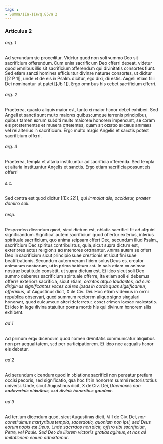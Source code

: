 ```yaml
---
tags : 
- Summa/IIa-IIæ/q.85/a.2
---
```


### Articulus 2

###### arg. 1
Ad secundum sic proceditur. Videtur quod non soli summo Deo sit sacrificium offerendum. Cum enim sacrificium Deo offerri debeat, videtur quod omnibus illis sit sacrificium offerendum qui divinitatis consortes fiunt. Sed etiam sancti homines efficiuntur divinae naturae consortes, ut dicitur [[2 P 1]], unde et de eis in Psalm. dicitur, ego dixi, dii estis. Angeli etiam filii Dei nominantur, ut patet [[Jb 1]]. Ergo omnibus his debet sacrificium offerri.

###### arg. 2
Praeterea, quanto aliquis maior est, tanto ei maior honor debet exhiberi. Sed Angeli et sancti sunt multo maiores quibuscumque terrenis principibus, quibus tamen eorum subditi multo maiorem honorem impendunt, se coram eis prosternentes et munera offerentes, quam sit oblatio alicuius animalis vel rei alterius in sacrificium. Ergo multo magis Angelis et sanctis potest sacrificium offerri.

###### arg. 3
Praeterea, templa et altaria instituuntur ad sacrificia offerenda. Sed templa et altaria instituuntur Angelis et sanctis. Ergo etiam sacrificia possunt eis offerri.

###### s.c.
Sed contra est quod dicitur [[Ex 22]], *qui immolat diis, occidetur, praeter domino soli*.

###### resp.
Respondeo dicendum quod, sicut dictum est, oblatio sacrificii fit ad aliquid significandum. Significat autem sacrificium quod offertur exterius, interius spirituale sacrificium, quo anima seipsam offert Deo, secundum illud Psalm., sacrificium Deo spiritus contribulatus, quia, sicut supra dictum est, exteriores actus religionis ad interiores ordinantur. Anima autem se offert Deo in sacrificium sicut principio suae creationis et sicut fini suae beatificationis. Secundum autem veram fidem solus Deus est creator animarum nostrarum, ut in primo habitum est. In solo etiam eo animae nostrae beatitudo consistit, ut supra dictum est. Et ideo sicut soli Deo summo debemus sacrificium spirituale offerre, ita etiam soli ei debemus offerre exteriora sacrificia, sicut etiam, *orantes atque laudantes, ad eum dirigimus significantes voces cui res ipsas in corde quas significamus, offerimus*, ut Augustinus dicit, X de Civ. Dei. Hoc etiam videmus in omni republica observari, quod summum rectorem aliquo signo singulari honorant, quod cuicumque alteri deferretur, esset crimen laesae maiestatis. Et ideo in lege divina statuitur poena mortis his qui divinum honorem aliis exhibent.

###### ad 1
Ad primum ergo dicendum quod nomen divinitatis communicatur aliquibus non per aequalitatem, sed per participationem. Et ideo nec aequalis honor eis debetur.

###### ad 2
Ad secundum dicendum quod in oblatione sacrificii non pensatur pretium occisi pecoris, sed significatio, qua hoc fit in honorem summi rectoris totius universi. Unde, sicut Augustinus dicit, X de Civ. Dei, *Daemones non cadaverinis nidoribus, sed divinis honoribus gaudent*.

###### ad 3
Ad tertium dicendum quod, sicut Augustinus dicit, VIII de Civ. Dei, *non constituimus martyribus templa, sacerdotia, quoniam non ipsi, sed Deus eorum nobis est Deus. Unde sacerdos non dicit, offero tibi sacrificium, Petre, vel Paule. Sed Deo de illorum victoriis gratias agimus, et nos ad imitationem eorum adhortamur*.

